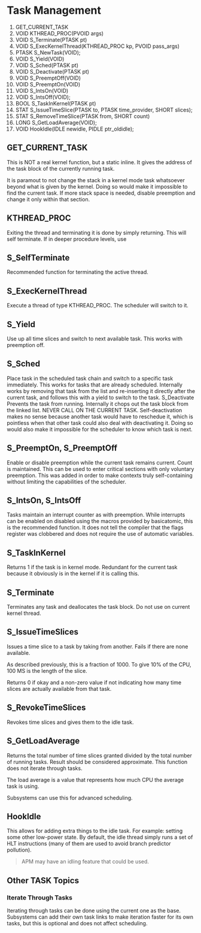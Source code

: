 # Task Management

1.  GET_CURRENT_TASK
2.  VOID KTHREAD_PROC(PVOID args)
3.  VOID S_Terminate(PTASK pt)
4.  VOID S_ExecKernelThread(KTHREAD_PROC kp, PVOID pass_args)
5.  PTASK S_NewTask(VOID);
6.  VOID S_Yield(VOID)
7.  VOID S_Sched(PTASK pt)
8.  VOID S_Deactivate(PTASK pt)
9.  VOID S_PreemptOff(VOID)
10. VOID S_PreemptOn(VOID)
11. VOID S_IntsOn(VOID)
12. VOID S_IntsOff(VOID);
13. BOOL S_TaskInKernel(PTASK pt)
14. STAT S_IssueTimeSlice(PTASK to, PTASK time_provider, SHORT slices);
15. STAT S_RemoveTimeSlice(PTASK from, SHORT count)
16. LONG S_GetLoadAverage(VOID);
17. VOID HookIdle(IDLE newidle, PIDLE ptr_oldidle);

## GET_CURRENT_TASK

This is NOT a real kernel function, but a static inline. It gives the address of the task block of the currently running task.

It is paramout to not change the stack in a kernel mode task whatsoever beyond what is given by the kernel. Doing so would make it impossible to find the current task. If more stack space is needed, disable preemption and change it only within that section.

## KTHREAD_PROC

Exiting the thread and terminating it is done by simply returning. This will self terminate. If in deeper procedure levels, use

## S_SelfTerminate

Recommended function for terminating the active thread.

## S_ExecKernelThread

Execute a thread of type KTHREAD_PROC. The scheduler will switch to it.

## S_Yield

Use up all time slices and switch to next available task. This works with preemption off.

## S_Sched

Place task in the scheduled task chain and switch to a specific task immediately. This works for tasks that are already scheduled.
Internally works by removing that task from the list and re-inserting it directly after the current task, and follows this with a yield to switch to the task.
S_Deactivate
Prevents the task from running. Internally it chops out the task block from the linked list. NEVER CALL ON THE CURRENT TASK. Self-deactivation makes no sense because another task would have to reschedue it, which is pointless when that other task could also deal with deactivating it. Doing so would also make it impossible for the scheduler to know which task is next.

## S_PreemptOn, S_PreemptOff

Enable or disable preemption while the current task remains current. Count is maintained. This can be used to enter critical sections with only voluntary preemption.
This was added in order to make contexts truly self-containing without limiting the capabilities of the scheduler.

## S_IntsOn, S_IntsOff

Tasks maintain an interrupt counter as with preemption. While interrupts can be enabled on disabled using the macros provided by basicatomic, this is the recommended function. It does not tell the compiler that the flags register was clobbered and does not require the use of automatic variables.

## S_TaskInKernel

Returns 1 if the task is in kernel mode. Redundant for the current task because it obviously is in the kernel if it is calling this.

## S_Terminate

Terminates any task and deallocates the task block. Do not use on current kernel thread.

## S_IssueTimeSlices

Issues a time slice to a task by taking from another. Fails if there are none available.

As described previously, this is a fraction of 1000. To give 10% of the CPU, 100 MS is the length of the slice.

Returns 0 if okay and a non-zero value if not indicating how many time slices are actually available from that task.

## S_RevokeTimeSlices

Revokes time slices and gives them to the idle task.

## S_GetLoadAverage

Returns the total number of time slices granted divided by the total number of running tasks. Result should be considered approximate. This function does not iterate through tasks.

The load average is a value that represents how much CPU the average task is using.

Subsystems can use this for advanced scheduling.

## HookIdle

This allows for adding extra things to the idle task. For example: setting some other low-power state. By default, the idle thread simply runs a set of HLT instructions (many of them are used to avoid branch predictor pollution).

> APM may have an idling feature that could be used.

## Other TASK Topics

### Iterate Through Tasks

Iterating through tasks can be done using the current one as the base. Subsystems can add their own task links to make iteration faster for its own tasks, but this is optional and does not affect scheduling.
